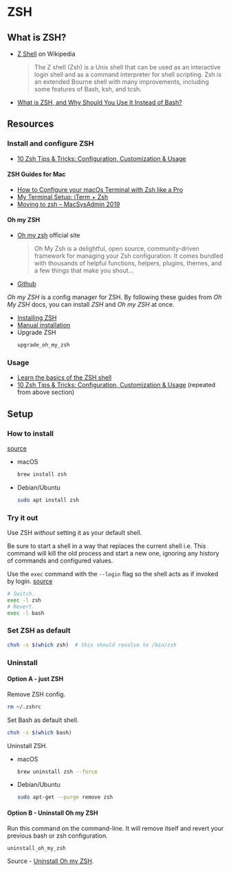 # ZSH

## What is ZSH?

- [Z Shell](https://en.wikipedia.org/wiki/Z_shell) on Wikipedia
  > The Z shell (Zsh) is a Unix shell that can be used as an interactive login shell and as a command interpreter for shell scripting. Zsh is an extended Bourne shell with many improvements, including some features of Bash, ksh, and tcsh.
- [What is ZSH, and Why Should You Use It Instead of Bash?](https://www.howtogeek.com/362409/what-is-zsh-and-why-should-you-use-it-instead-of-bash/)

## Resources

### Install and configure ZSH

- [10 Zsh Tips & Tricks: Configuration, Customization & Usage](https://www.sitepoint.com/zsh-tips-tricks/)

#### ZSH Guides for Mac

- [How to Configure your macOs Terminal with Zsh like a Pro](https://www.freecodecamp.org/news/how-to-configure-your-macos-terminal-with-zsh-like-a-pro-c0ab3f3c1156/)
- [My Terminal Setup: iTerm + Zsh](https://welearncode.com/terminal-setup/)
- [Moving to zsh – MacSysAdmin 2019](https://scriptingosx.com/zsh/)

#### Oh my ZSH

- [Oh my zsh](https://ohmyz.sh/) official site
  > Oh My Zsh is a delightful, open source, community-driven framework for managing your Zsh configuration. It comes bundled with thousands of helpful functions, helpers, plugins, themes, and a few things that make you shout...
- [Github](https://github.com/ohmyzsh/ohmyzsh)

_Oh my ZSH_ is a config manager for ZSH. By following these guides from _Oh My ZSH_ docs, you can install _ZSH_ and _Oh my ZSH_ at once.

- [Installing ZSH](https://github.com/ohmyzsh/ohmyzsh/wiki/Installing-ZSH)
- [Manual installation](https://github.com/ohmyzsh/ohmyzsh#manual-installation)
- Upgrade ZSH
    ```sh
    upgrade_oh_my_zsh
    ```

### Usage

- [Learn the basics of the ZSH shell](https://linuxconfig.org/learn-the-basics-of-the-zsh-shell)
- [10 Zsh Tips & Tricks: Configuration, Customization & Usage](https://www.sitepoint.com/zsh-tips-tricks/) (repeated from above section)

## Setup

### How to install

[source](https://github.com/ohmyzsh/ohmyzsh/wiki/Installing-ZSH)

- macOS
    ```sh
    brew install zsh
    ```
- Debian/Ubuntu
    ```sh
    sudo apt install zsh
    ```

### Try it out

Use ZSH _without_ setting it as your default shell.

Be sure to start a shell in a way that replaces the current shell i.e. This command will kill the old process and start a new one, ignoring any history of commands and configured values.

Use the `exec` command with the `--login` flag so the shell acts as if invoked by login. [source](https://www.gnu.org/software/bash/manual/html_node/Invoking-Bash.html)


```sh
# Switch.
exec -l zsh
# Revert.
exec -l bash
```

### Set ZSH as default

```sh
chsh -s $(which zsh)  # this should resolve to /bin/zsh
```

### Uninstall

#### Option A - just ZSH

Remove ZSH config.

```sh
rm ~/.zshrc
```

Set Bash as default shell.

```sh
chsh -s $(which bash)
```

Uninstall ZSH.

- macOS
    ```sh
    brew uninstall zsh --force
    ```
- Debian/Ubuntu
    ```sh
    sudo apt-get --purge remove zsh
    ```

#### Option B - Uninstall Oh my ZSH

Run this command on the command-line. It will remove itself and revert your previous bash or zsh configuration.

```sh
uninstall_oh_my_zsh
```

Source - [Uninstall Oh my ZSH](https://github.com/robbyrussell/oh-my-zsh#uninstalling-oh-my-zsh).
